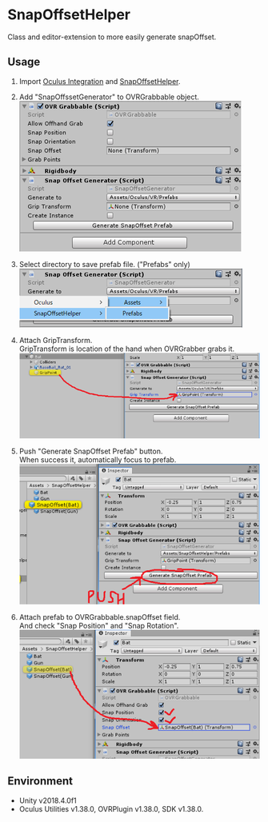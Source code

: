 # SnapOffsetHelper
Class and editor-extension to more easily generate snapOffset.

## Usage
1. Import [Oculus Integration](https://assetstore.unity.com/packages/tools/integration/oculus-integration-82022) and [SnapOffsetHelper](https://github.com/udonba/SnapOffsetHelper/releases/tag/v2018.4.0).

1. Add "SnapOffssetGenerator" to OVRGrabbable object.  
![image01](https://github.com/udonba/SnapOffsetHelper/blob/images/usage_001.png)

2. Select directory to save prefab file. ("Prefabs" only)  
![image02](https://github.com/udonba/SnapOffsetHelper/blob/images/usage_002.png)

3. Attach GripTransform.   
GripTransform is location of the hand when OVRGrabber grabs it.  
![image03](https://github.com/udonba/SnapOffsetHelper/blob/images/usage_003.png)

4. Push "Generate SnapOffset Prefab" button.  
When success it, automatically focus to prefab.  
![image04](https://github.com/udonba/SnapOffsetHelper/blob/images/usage_004.png)

5. Attach prefab to OVRGrabbable.snapOffset field.  
And check "Snap Position" and "Snap Rotation".  
![image05](https://github.com/udonba/SnapOffsetHelper/blob/images/usage_005.png)

## Environment
- Unity v2018.4.0f1
- Oculus Utilities v1.38.0, OVRPlugin v1.38.0, SDK v1.38.0.
